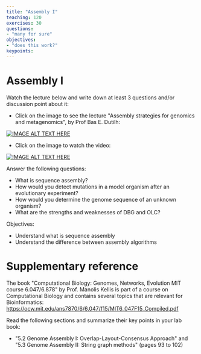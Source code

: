 ```yaml
---
title: "Assembly I"
teaching: 120
exercises: 30
questions:
- "many for sure"
objectives:
- "does this work?"
keypoints:
---
```


# Assembly I

Watch the lecture below and write down at least 3 questions and/or discussion point about it:

- Click on the image to see the lecture "Assembly strategies for genomics and metagenomics", by Prof Bas E. Dutilh:
  
[![IMAGE ALT TEXT HERE](https://img.youtube.com/vi/mHmMbPxKmn0/0.jpg)](https://www.youtube.com/watch?v=mHmMbPxKmn0)  

- Click on the image to watch the video:
  
[![IMAGE ALT TEXT HERE](https://img.youtube.com/vi/MgdfZTA-J3o/0.jpg)](https://www.youtube.com/watch?v=MgdfZTA-J3o)

Answer the following questions:

- What is sequence assembly?
- How would you detect mutations in a model organism after an evolutionary experiment?
- How would you determine the genome sequence of an unknown organism?
- What are the strengths and weaknesses of DBG and OLC?

Objectives:

- Understand what is sequence assembly
- Understand the difference between assembly algorithms

# Supplementary reference 

The book "Computational Biology: Genomes, Networks, Evolution MIT course 6.047/6.878" by Prof. Manolis Kellis is part of a course on Computational Biology and contains several topics that are relevant for Bioinformatics: https://ocw.mit.edu/ans7870/6/6.047/f15/MIT6_047F15_Compiled.pdf 

Read the following sections and summarize their key points in your lab book:  

- "5.2 Genome Assembly I: Overlap-Layout-Consensus Approach" and "5.3 Genome Assembly II: String graph methods" (pages 93 to 102)

